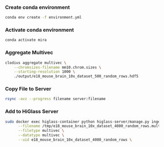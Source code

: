 ### Create conda environment

```sh
conda env create -f environment.yml
```

### Activate conda environment

```sh
conda activate mira
```

### Aggregate Multivec

```sh
clodius aggregate multivec \
    --chromsizes-filename mm10.chrom.sizes \
    --starting-resolution 1000 \
    ./output/e18_mouse_brain_10x_dataset_500_random_rows.hdf5
```

### Copy File to Server

```sh
rsync -avz --progress filename server:filename
```

### Add to HiGlass Server

```sh
sudo docker exec higlass-container python higlass-server/manage.py ingest_tileset \
      --filename /tmp/e18_mouse_brain_10x_dataset_4000_random_rows.multires.mv5 \
      --filetype multivec \
      --datatype multivec \
      --uid e18_mouse_brain_10x_dataset_4000_random_rows \
```